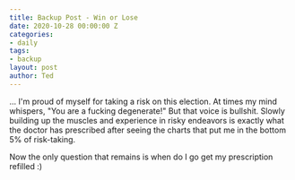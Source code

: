 ```yaml
---
title: Backup Post - Win or Lose
date: 2020-10-28 00:00:00 Z
categories:
- daily
tags:
- backup
layout: post
author: Ted
---
```


... I'm proud of myself for taking a risk on this election. At times my mind whispers, "You are a fucking degenerate!" But that voice is bullshit. Slowly building up the muscles and experience in risky endeavors is exactly what the doctor has prescribed after seeing the charts that put me in the bottom 5% of risk-taking. 

Now the only question that remains is when do I go get my prescription refilled :)